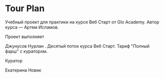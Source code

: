 # Tour Plan
Учебный проект для практики на курсе Веб Старт от Glo Academy. Автор курса — Артем Исламов.

Проект выполняет

Джунусов Нурлан . Десятый поток курса Веб Старт. Тариф "Полный фарш" с куратором.

Куратор

Екатерина Новик